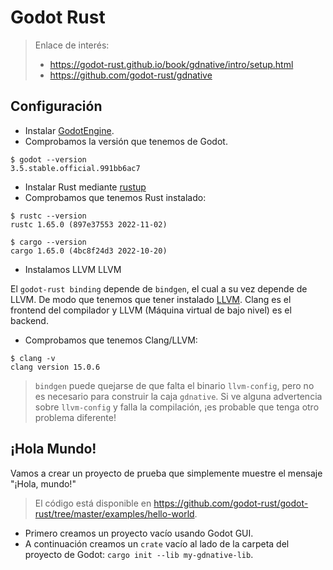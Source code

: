 
# Godot Rust

> Enlace de interés:
> * https://godot-rust.github.io/book/gdnative/intro/setup.html
> * https://github.com/godot-rust/gdnative

## Configuración

* Instalar [GodotEngine](https://godotengine.org/).
* Comprobamos la versión que tenemos de Godot.

```console
$ godot --version
3.5.stable.official.991bb6ac7
```

* Instalar Rust mediante [rustup](https://rustup.rs/)
* Comprobamos que tenemos Rust instalado:

```console
$ rustc --version
rustc 1.65.0 (897e37553 2022-11-02)

$ cargo --version
cargo 1.65.0 (4bc8f24d3 2022-10-20)
```
* Instalamos LLVM
LLVM

El `godot-rust binding` depende de `bindgen`, el cual a su vez depende de LLVM. De modo que tenemos que tener instalado [LLVM](https://releases.llvm.org/). Clang es el frontend del compilador y LLVM (Máquina virtual de bajo nivel) es el backend.

* Comprobamos que tenemos Clang/LLVM:

```console
$ clang -v
clang version 15.0.6
```

> `bindgen` puede quejarse de que falta el binario `llvm-config`, pero no es necesario para construir la caja `gdnative`. Si ve alguna advertencia sobre `llvm-config` y falla la compilación, ¡es probable que tenga otro problema diferente!

## ¡Hola Mundo!

Vamos a crear un proyecto de prueba que simplemente muestre el mensaje "¡Hola, mundo!"

> El código está disponible en https://github.com/godot-rust/godot-rust/tree/master/examples/hello-world.

* Primero creamos un proyecto vacío usando Godot GUI.
* A continuación creamos un `crate` vacío al lado de la carpeta del proyecto de Godot: `cargo init --lib my-gdnative-lib`.
